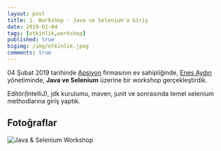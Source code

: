 ```yaml
---
layout: post
title: 1. Workshop - Java ve Selenium'a Giriş
date: 2019-01-04
tags: [etkinlik,workshop]
published: true
bigimg: /img/etkinlik.jpeg
comments: true
---
```


04 Şubat 2019 tarihinde [Apsiyon](https://www.apsiyon.com/) firmasının ev sahipliğinde, [Enes Aydın](https://tr.linkedin.com/in/enes-aydin-cv) yönetiminde, **Java ve Selenium** üzerine bir workshop gerçekleştirdik. 

Editör(IntelliJ), jdk kurulumu, maven, junit ve sonrasında temel selenium methodlarına giriş yaptık. 

## Fotoğraflar
![Java & Selenium Workshop](https://www.softwaretestingturkey.com/img/2019/workshop_1_apsiyon.jpg)
